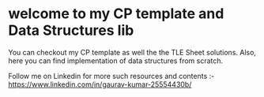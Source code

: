 # welcome to my CP template and Data Structures lib

You can checkout my CP template as well the the TLE Sheet solutions.
Also, here you can find implementation of data structures from scratch.

Follow me on Linkedin for more such resources and contents :-
https://www.linkedin.com/in/gaurav-kumar-25554430b/
